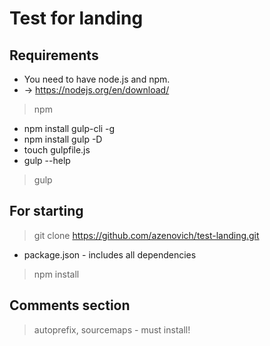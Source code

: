 # Test for landing

## Requirements
* You need to have node.js and npm.
* -> https://nodejs.org/en/download/
> npm
* npm install gulp-cli -g
* npm install gulp -D
* touch gulpfile.js
* gulp --help
> gulp

## For starting

>git clone https://github.com/azenovich/test-landing.git
* package.json - includes all dependencies
>npm install

## Comments section

>autoprefix, sourcemaps - must install!




